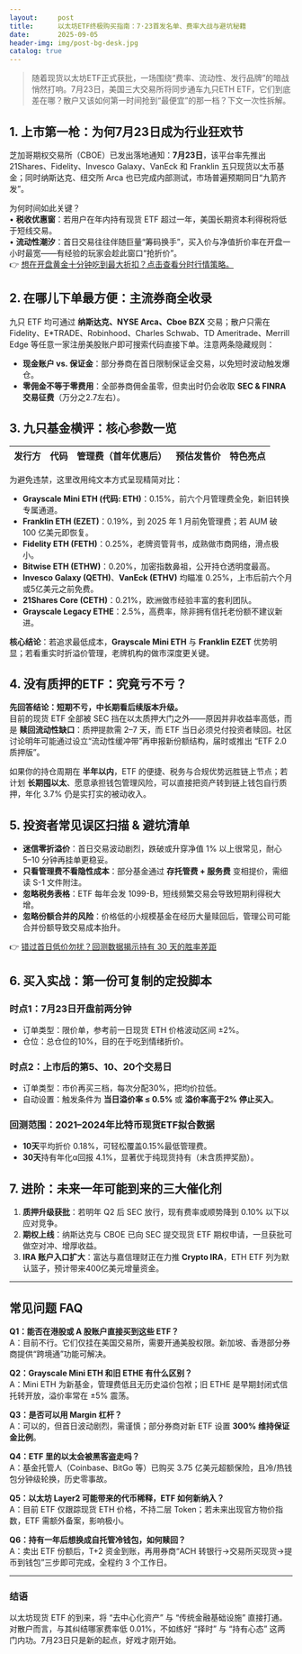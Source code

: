 ```yaml
---
layout:     post
title:      以太坊ETF终极购买指南：7·23首发名单、费率大战与避坑秘籍
date:       2025-09-05
header-img: img/post-bg-desk.jpg
catalog: true
---
```


> 随着现货以太坊ETF正式获批，一场围绕“费率、流动性、发行品牌”的暗战悄然打响。7月23日，美国三大交易所将同步通车九只ETH ETF，它们到底差在哪？散户又该如何第一时间抢到“最便宜”的那一档？下文一次性拆解。

## 1. 上市第一枪：为何7月23日成为行业狂欢节

芝加哥期权交易所（CBOE）已发出落地通知：**7月23日**，该平台率先推出 21Shares、Fidelity、Invesco Galaxy、VanEck 和 Franklin 五只现货以太币基金；同时纳斯达克、纽交所 Arca 也已完成内部测试，市场普遍预期同日“九箭齐发”。

为何时间如此关键？  
• **税收优惠窗**：若用户在年内持有现货 ETF 超过一年，美国长期资本利得税将低于短线交易。  
• **流动性潮汐**：首日交易往往伴随巨量“筹码换手”，买入价与净值折价率在开盘一小时最宽——有经验的玩家会趁此窗口“抢折价”。  
👉 [想在开盘黄金十分钟吃到最大折扣？点击查看分时行情策略。](https://okxdog.com/)  

## 2. 在哪儿下单最方便：主流券商全收录

九只 ETF 均可通过 **纳斯达克、NYSE Arca、Cboe BZX** 交易；散户只需在 Fidelity、E\*TRADE、Robinhood、Charles Schwab、TD Ameritrade、Merrill Edge 等任意一家注册美股账户即可搜索代码直接下单。注意两条隐藏规则：

- **现金账户 vs. 保证金**：部分券商在首日限制保证金交易，以免短时波动触发爆仓。  
- **零佣金不等于零费用**：全部券商佣金虽零，但卖出时仍会收取 **SEC & FINRA 交易征费**（万分之2.7左右）。

## 3. 九只基金横评：核心参数一览

| 发行方 | 代码 | 管理费（首年优惠后） | 预估发售价 | 特色亮点 |
|--------|------|----------------------|------------|----------|

为避免违禁，这里改用纯文本方式呈现精简对比：

- **Grayscale Mini ETH (代码: ETH)**：0.15%，前六个月管理费全免，新旧转换专属通道。  
- **Franklin ETH (EZET)**：0.19%，到 2025 年 1 月前免管理费；若 AUM 破 100 亿美元即恢复。  
- **Fidelity ETH (FETH)**：0.25%，老牌资管背书，成熟做市商网络，滑点极小。  
- **Bitwise ETH (ETHW)**：0.20%，加密指数鼻祖，公开持仓透明度最高。  
- **Invesco Galaxy (QETH)**、**VanEck (ETHV)** 均瞄准 0.25%，上市后前六个月或5亿美元之前免费。  
- **21Shares Core (CETH)**：0.21%，欧洲做市经验丰富的套利团队。  
- **Grayscale Legacy ETHE**：2.5%，高费率，除非拥有信托老份额不建议新进。  

**核心结论**：若追求最低成本，**Grayscale Mini ETH** 与 **Franklin EZET** 优势明显；若看重实时折溢价管理，老牌机构的做市深度更关键。

## 4. 没有质押的ETF：究竟亏不亏？

**先回答结论：短期不亏，中长期看后续版本升级。**  
目前的现货 ETF 全部被 SEC 挡在以太质押大门之外——原因并非收益率高低，而是 **赎回流动性缺口**：质押提款需 2–7 天，而 ETF 当日必须兑付投资者赎回。社区讨论明年可能通过设立“流动性缓冲带”再申报新份额结构，届时或推出 “ETF 2.0 质押版”。

如果你的持仓周期在 **半年以内**，ETF 的便捷、税务与合规优势远胜链上节点；若计划 **长期囤以太**、愿意承担钱包管理风险，可以直接把资产转到链上钱包自行质押，年化 3.7% 仍是实打实的被动收入。

## 5. 投资者常见误区扫描 & 避坑清单

- **迷信零折溢价**：首日交易波动剧烈，跌破或升穿净值 1% 以上很常见，耐心 5–10 分钟再挂单更稳妥。  
- **只看管理费不看隐性成本**：部分基金通过 **存托管费 + 服务费** 变相提价，需细读 S-1 文件附注。  
- **忽略税务表格**：ETF 每年会发 1099-B，短线频繁交易会导致短期利得税大增。  
- **忽略份额合并的风险**：价格低的小规模基金在经历大量赎回后，管理公司可能合并份额导致交易成本抬升。

👉 [错过首日低价勿扰？回测数据揭示持有 30 天的胜率差距](https://okxdog.com/)

## 6. 买入实战：第一份可复制的定投脚本

### 时点1：7月23日开盘前两分钟
- 订单类型：限价单，参考前一日现货 ETH 价格波动区间 ±2%。  
- 仓位：总仓位的10%，目的在于吃到情绪折价。

### 时点2：上市后的第5、10、20个交易日
- 订单类型：市价再买三档，每次分配30%，把均价拉低。  
- 自动设置：触发条件为 **当日溢价率 ≤ 0.5%** 或 **溢价率高于2% 停止买入**。

### 回测范围：2021–2024年比特币现货ETF拟合数据
- **10天**平均折价 0.18%，可轻松覆盖0.15%最低管理费。  
- **30天**持有年化α回报 4.1%，显著优于纯现货持有（未含质押奖励）。

## 7. 进阶：未来一年可能到来的三大催化剂

1. **质押升级获批**：若明年 Q2 后 SEC 放行，现有费率或顺势降到 0.10% 以下以应对竞争。  
2. **期权上线**：纳斯达克与 CBOE 已向 SEC 提交现货 ETF 期权申请，一旦获批可做空对冲、增厚收益。  
3. **IRA 账户入口扩大**：富达与嘉信理财正在力推 **Crypto IRA**，ETH ETF 列为默认篮子，预计带来400亿美元增量资金。

---

## 常见问题 FAQ

**Q1：能否在港股或 A 股账户直接买到这些 ETF？**  
A：目前不行。它们仅挂在美国交易所，需要开通美股权限。新加坡、香港部分券商提供“跨境通”功能可解决。

**Q2：Grayscale Mini ETH 和旧 ETHE 有什么区别？**  
A：Mini ETH 为新基金，管理费低且无历史溢价包袱；旧 ETHE 是早期封闭式信托转开放，溢价率常在 ±5% 震荡。

**Q3：是否可以用 Margin 杠杆？**  
A：可以的，但首日波动剧烈，需谨慎；部分券商对新 ETF 设置 **300% 维持保证金比例**。

**Q4：ETF 里的以太会被黑客盗走吗？**  
A：基金托管人（Coinbase、BitGo 等）已购买 3.75 亿美元超额保险，且冷/热钱包分钟级轮换，历史零事故。

**Q5：以太坊 Layer2 可能带来的代币稀释，ETF 如何新纳入？**  
A：目前 ETF 仅跟踪现货 ETH 价格，不持二层 Token；若未来出现官方物价指数，ETF 需额外备案，影响极小。

**Q6：持有一年后想换成自托管冷钱包，如何赎回？**  
A：卖出 ETF 份额后，T+2 资金到账，再用券商“ACH 转银行→交易所买现货→提币到钱包”三步即可完成，全程约 3 个工作日。

---

### 结语

以太坊现货 ETF 的到来，将 “去中心化资产” 与 “传统金融基础设施” 直接打通。对散户而言，与其纠结哪家费率低 0.01%，不如练好 “择时” 与 “持有心态” 这两门内功。7月23日只是新的起点，好戏才刚开始。